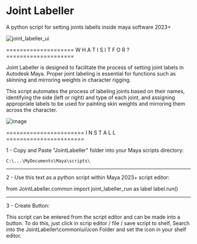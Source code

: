 

# Joint Labeller
 A python script for setting joints labells inside maya software 2023+

![joint_labeller_ui](https://github.com/isNunes/JointLabeller/assets/139524834/442f50a9-99a5-4827-a614-339815f70872)


====================  W  H  A  T    I  S    I  T    F  O  R  ?  ====================

Joint Labeller is designed to facilitate the process of setting joint labels in Autodesk Maya.
Proper joint labeling is essential for functions such as skinning and mirroring weights in character rigging.

This script automates the process of labeling joints based on their names,
identifying the side (left or right) and type of each joint,
and assigning appropriate labels to be used for painting skin weights
and mirroring them across the character.

![image](https://github.com/isNunes/JointLabeller/assets/139524834/2b62d102-1dbb-4045-9a69-c63c0566f7a6)


=======================  I  N  S  T  A  L  L  =======================


1 - Copy and Paste "JointLabeller" folder into your Maya scripts directory:

	C:\...\MyDocuments\Maya\scripts\


-------------------------------------------------------------------


2 -  Use this text as a python script within Maya 2023+ script editor:

from JointLabeller.common import joint_labeller_run as label
label.run()


-------------------------------------------------------------------


3 - Create Button:

 This script can be entered from the script editor and can be made into a button.
 To do this, just click in scrip editor / file / save script to shelf,
 Search into the JointLabeller\common\ui\icon Folder and set the icon in your shelf editor.
